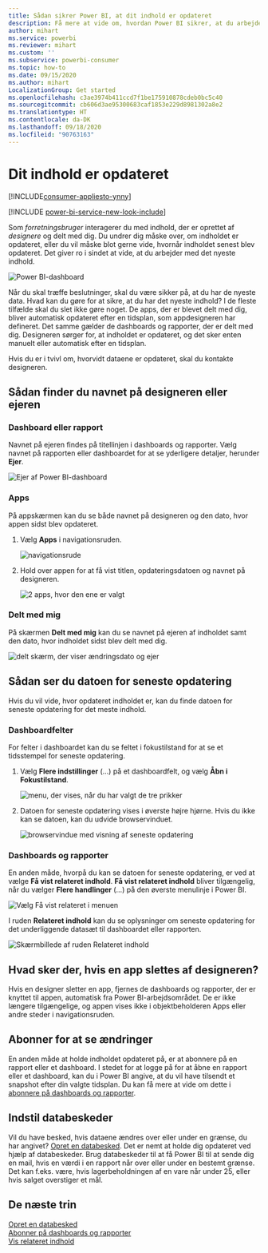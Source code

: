 ```yaml
---
title: Sådan sikrer Power BI, at dit indhold er opdateret
description: Få mere at vide om, hvordan Power BI sikrer, at du arbejder med den nyeste version af data, rapporter, dashboards og apps.
author: mihart
ms.service: powerbi
ms.reviewer: mihart
ms.custom: ''
ms.subservice: powerbi-consumer
ms.topic: how-to
ms.date: 09/15/2020
ms.author: mihart
LocalizationGroup: Get started
ms.openlocfilehash: c3ae3974b411ccd7f1be175910878cdeb0bc5c40
ms.sourcegitcommit: cb606d3ae95300683caf1853e229d8981302a8e2
ms.translationtype: HT
ms.contentlocale: da-DK
ms.lasthandoff: 09/18/2020
ms.locfileid: "90763163"
---
```

# <a name="your-content-is-up-to-date"></a>Dit indhold er opdateret

[!INCLUDE[consumer-appliesto-ynny](../includes/consumer-appliesto-ynny.md)]

[!INCLUDE [power-bi-service-new-look-include](../includes/power-bi-service-new-look-include.md)]

Som *forretningsbruger* interagerer du med indhold, der er oprettet af *designere* og delt med dig. Du undrer dig måske over, om indholdet er opdateret, eller du vil måske blot gerne vide, hvornår indholdet senest blev opdateret. Det giver ro i sindet at vide, at du arbejder med det nyeste indhold.  
 
![Power BI-dashboard](media/end-user-fresh/power-bi-dashboards.png)


Når du skal træffe beslutninger, skal du være sikker på, at du har de nyeste data. Hvad kan du gøre for at sikre, at du har det nyeste indhold? I de fleste tilfælde skal du slet ikke gøre noget. De apps, der er blevet delt med dig, bliver automatisk opdateret efter en tidsplan, som appdesigneren har defineret. Det samme gælder de dashboards og rapporter, der er delt med dig. Designeren sørger for, at indholdet er opdateret, og det sker enten manuelt eller automatisk efter en tidsplan.  

Hvis du er i tvivl om, hvorvidt dataene er opdateret, skal du kontakte designeren.

## <a name="how-to-locate-the-name-of-the-designer-or-owner"></a>Sådan finder du navnet på designeren eller ejeren

### <a name="dashboard-or-report"></a>Dashboard eller rapport

Navnet på ejeren findes på titellinjen i dashboards og rapporter. Vælg navnet på rapporten eller dashboardet for at se yderligere detaljer, herunder **Ejer**.

![Ejer af Power BI-dashboard](media/end-user-fresh/power-bi-designer.png)


### <a name="apps"></a>Apps

På appskærmen kan du se både navnet på designeren og den dato, hvor appen sidst blev opdateret.  

1. Vælg **Apps** i navigationsruden.

    ![navigationsrude](media/end-user-fresh/power-bi-nav-apps.png)



2. Hold over appen for at få vist titlen, opdateringsdatoen og navnet på designeren. 

    ![2 apps, hvor den ene er valgt](media/end-user-fresh/power-bi-apps.png)


### <a name="shared-with-me"></a>Delt med mig
På skærmen **Delt med mig** kan du se navnet på ejeren af indholdet samt den dato, hvor indholdet sidst blev delt med dig.

![delt skærm, der viser ændringsdato og ejer](media/end-user-fresh/power-bi-shared.png) 


## <a name="how-to-look-up-the-last-refresh-date"></a>Sådan ser du datoen for seneste opdatering
Hvis du vil vide, hvor opdateret indholdet er, kan du finde datoen for seneste opdatering for det meste indhold. 

### <a name="dashboard-tiles"></a>Dashboardfelter
For felter i dashboardet kan du se feltet i fokustilstand for at se et tidsstempel for seneste opdatering.

1. Vælg **Flere indstillinger** (...) på et dashboardfelt, og vælg **Åbn i Fokustilstand**.

    ![menu, der vises, når du har valgt de tre prikker](media/end-user-fresh/power-bi-fresh-focus.png)

2. Datoen for seneste opdatering vises i øverste højre hjørne. Hvis du ikke kan se datoen, kan du udvide browservinduet. 

    ![browservindue med visning af seneste opdatering](media/end-user-fresh/power-bi-last-refresh.png)

### <a name="dashboards-and-reports"></a>Dashboards og rapporter
En anden måde, hvorpå du kan se datoen for seneste opdatering, er ved at vælge **Få vist relateret indhold**.  **Få vist relateret indhold** bliver tilgængelig, når du vælger **Flere handlinger** (…) på den øverste menulinje i Power BI.

![Vælg Få vist relateret i menuen](media/end-user-fresh/power-bi-see-related.png)

I ruden **Relateret indhold** kan du se oplysninger om seneste opdatering for det underliggende datasæt til dashboardet eller rapporten.

![Skærmbillede af ruden Relateret indhold](media/end-user-fresh/power-bi-see-related-screen.png)

## <a name="what-happens-if-an-app-is-deleted-by-the-designer"></a>Hvad sker der, hvis en app slettes af designeren?

Hvis en designer sletter en app, fjernes de dashboards og rapporter, der er knyttet til appen, automatisk fra Power BI-arbejdsområdet. De er ikke længere tilgængelige, og appen vises ikke i objektbeholderen Apps eller andre steder i navigationsruden.


## <a name="subscribe-to-see-changes"></a>Abonner for at se ændringer
En anden måde at holde indholdet opdateret på, er at abonnere på en rapport eller et dashboard. I stedet for at logge på for at åbne en rapport eller et dashboard, kan du i Power BI angive, at du vil have tilsendt et snapshot efter din valgte tidsplan.  Du kan få mere at vide om dette i [abonnere på dashboards og rapporter](end-user-subscribe.md).

## <a name="set-data-alerts"></a>Indstil databeskeder
Vil du have besked, hvis dataene ændres over eller under en grænse, du har angivet? [Opret en databesked](end-user-alerts.md).  Det er nemt at holde dig opdateret ved hjælp af databeskeder. Brug databeskeder til at få Power BI til at sende dig en mail, hvis en værdi i en rapport når over eller under en bestemt grænse.  Det kan f.eks. være, hvis lagerbeholdningen af en vare når under 25, eller hvis salget overstiger et mål.  

## <a name="next-steps"></a>De næste trin
[Opret en databesked](end-user-alerts.md)    
[Abonner på dashboards og rapporter](end-user-subscribe.md)    
[Vis relateret indhold](end-user-related.md)    
